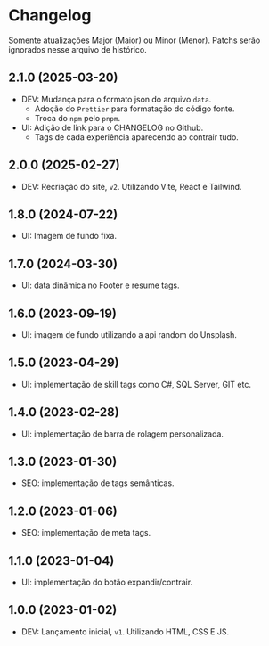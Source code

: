 # Changelog

Somente atualizações Major (Maior) ou Minor (Menor).
Patchs serão ignorados nesse arquivo de histórico.

## 2.1.0 (2025-03-20)

* DEV: Mudança para o formato json do arquivo `data`.
    * Adoção do `Prettier` para formatação do código fonte.
    * Troca do `npm` pelo `pnpm`.
* UI: Adição de link para o CHANGELOG no Github.
    * Tags de cada experiência aparecendo ao contrair tudo.

## 2.0.0 (2025-02-27)

* DEV: Recriação do site, `v2`. Utilizando Vite, React e Tailwind.

## 1.8.0 (2024-07-22)

* UI: Imagem de fundo fixa.

## 1.7.0 (2024-03-30)

* UI: data dinâmica no Footer e resume tags.

## 1.6.0 (2023-09-19)

* UI: imagem de fundo utilizando a api random do Unsplash.

## 1.5.0 (2023-04-29)

* UI: implementação de skill tags como C#, SQL Server, GIT etc.

## 1.4.0 (2023-02-28)

* UI: implementação de barra de rolagem personalizada.

## 1.3.0 (2023-01-30)

* SEO: implementação de tags semânticas.

## 1.2.0 (2023-01-06)

* SEO: implementação de meta tags.

## 1.1.0 (2023-01-04)

* UI: implementação do botão expandir/contrair.

## 1.0.0 (2023-01-02)

* DEV: Lançamento inicial, `v1`. Utilizando HTML, CSS E JS.
